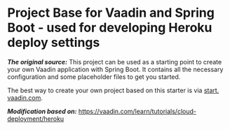 # Project Base for Vaadin and Spring Boot - used for developing Heroku deploy settings

***The original source:***
This project can be used as a starting point to create your own Vaadin application with Spring Boot.
It contains all the necessary configuration and some placeholder files to get you started.

The best way to create your own project based on this starter is via [start.
vaadin.com](https://start.vaadin.com/).

***Modification based on:***
https://vaadin.com/learn/tutorials/cloud-deployment/heroku

